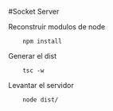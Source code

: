 
#Socket Server

Reconstruir modulos de node
```
    npm install
```

Generar el dist

```
    tsc -w
```

Levantar el servidor
```
    node dist/
```